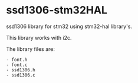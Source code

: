 # ssd1306-stm32HAL
ssd1306 library for stm32 using stm32-hal library's.

This library works with i2c.

The library files are: 

    - font.h
    - font.c 
    - ssd1306.h
    - ssd1306.c
